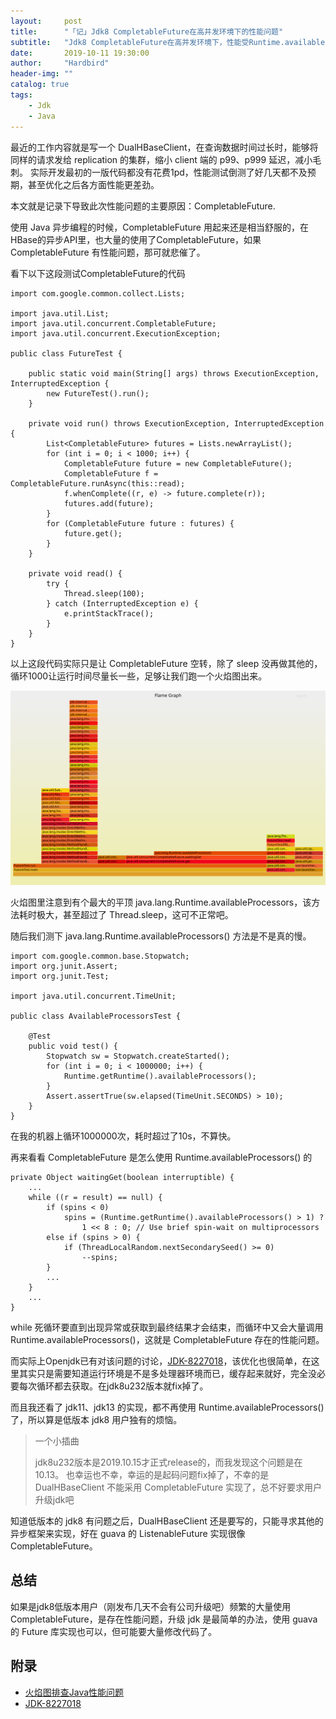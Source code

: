 ```yaml
---
layout:     post
title:      "「记」Jdk8 CompletableFuture在高并发环境下的性能问题"
subtitle:   "Jdk8 CompletableFuture在高并发环境下，性能受Runtime.availableProcessors()影响"
date:       2019-10-11 19:30:00
author:     "Hardbird"
header-img: ""
catalog: true
tags:
    - Jdk
    - Java
---
```


最近的工作内容就是写一个 DualHBaseClient，在查询数据时间过长时，能够将同样的请求发给 replication 的集群，缩小 client 端的 p99、p999 延迟，减小毛刺。
实际开发最初的一版代码都没有花费1pd，性能测试倒测了好几天都不及预期，甚至优化之后各方面性能更差劲。

本文就是记录下导致此次性能问题的主要原因：CompletableFuture.

使用 Java 异步编程的时候，CompletableFuture 用起来还是相当舒服的，在HBase的异步API里，也大量的使用了CompletableFuture，如果 CompletableFuture 有性能问题，那可就悲催了。

看下以下这段测试CompletableFuture的代码

```
import com.google.common.collect.Lists;

import java.util.List;
import java.util.concurrent.CompletableFuture;
import java.util.concurrent.ExecutionException;

public class FutureTest {

    public static void main(String[] args) throws ExecutionException, InterruptedException {
        new FutureTest().run();
    }

    private void run() throws ExecutionException, InterruptedException {
        List<CompletableFuture> futures = Lists.newArrayList();
        for (int i = 0; i < 1000; i++) {
            CompletableFuture future = new CompletableFuture();
            CompletableFuture f = CompletableFuture.runAsync(this::read);
            f.whenComplete((r, e) -> future.complete(r));
            futures.add(future);
        }
        for (CompletableFuture future : futures) {
            future.get();
        }
    }

    private void read() {
        try {
            Thread.sleep(100);
        } catch (InterruptedException e) {
            e.printStackTrace();
        }
    }
}
```
以上这段代码实际只是让 CompletableFuture 空转，除了 sleep 没再做其他的，循环1000让运行时间尽量长一些，足够让我们跑一个火焰图出来。

![火焰图](/img/CompletableFuture/CompletableFuture-in-jdk8-traces.svg)

火焰图里注意到有个最大的平顶 java.lang.Runtime.availableProcessors，该方法耗时极大，甚至超过了 Thread.sleep，这可不正常吧。

随后我们测下 java.lang.Runtime.availableProcessors() 方法是不是真的慢。
```
import com.google.common.base.Stopwatch;
import org.junit.Assert;
import org.junit.Test;

import java.util.concurrent.TimeUnit;

public class AvailableProcessorsTest {

    @Test
    public void test() {
        Stopwatch sw = Stopwatch.createStarted();
        for (int i = 0; i < 1000000; i++) {
            Runtime.getRuntime().availableProcessors();
        }
        Assert.assertTrue(sw.elapsed(TimeUnit.SECONDS) > 10);
    }
}
```
在我的机器上循环1000000次，耗时超过了10s，不算快。

再来看看 CompletableFuture 是怎么使用 Runtime.availableProcessors() 的
```
private Object waitingGet(boolean interruptible) {
    ...
    while ((r = result) == null) {
        if (spins < 0)
            spins = (Runtime.getRuntime().availableProcessors() > 1) ?
                1 << 8 : 0; // Use brief spin-wait on multiprocessors
        else if (spins > 0) {
            if (ThreadLocalRandom.nextSecondarySeed() >= 0)
                --spins;
        }
        ...
    }
    ...
}
```
while 死循环要直到出现异常或获取到最终结果才会结束，而循环中又会大量调用 Runtime.availableProcessors()，这就是 CompletableFuture 存在的性能问题。

而实际上Openjdk已有对该问题的讨论，[JDK-8227018](https://bugs.openjdk.java.net/browse/JDK-8227018)，该优化也很简单，在这里其实只是需要知道运行环境是不是多处理器环境而已，缓存起来就好，完全没必要每次循环都去获取。在jdk8u232版本就fix掉了。

而且我还看了 jdk11、jdk13 的实现，都不再使用 Runtime.availableProcessors() 了，所以算是低版本 jdk8 用户独有的烦恼。

> 一个小插曲
> 
> jdk8u232版本是2019.10.15才正式release的，而我发现这个问题是在10.13。
> 也幸运也不幸，幸运的是起码问题fix掉了，不幸的是 DualHBaseClient 不能采用 CompletableFuture 实现了，总不好要求用户升级jdk吧

知道低版本的 jdk8 有问题之后，DualHBaseClient 还是要写的，只能寻求其他的异步框架来实现，好在 guava 的 ListenableFuture 实现很像 CompletableFuture。

## 总结

如果是jdk8低版本用户（刚发布几天不会有公司升级吧）频繁的大量使用 CompletableFuture，是存在性能问题，升级 jdk 是最简单的办法，使用 guava 的 Future 库实现也可以，但可能要大量修改代码了。

## 附录
- [火焰图排查Java性能问题](https://blog.wangqi.love/articles/Java/%E7%81%AB%E7%84%B0%E5%9B%BE%E6%8E%92%E6%9F%A5Java%E6%80%A7%E8%83%BD%E9%97%AE%E9%A2%98.html)
- [JDK-8227018](https://bugs.openjdk.java.net/browse/JDK-8227018)
